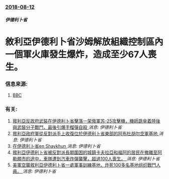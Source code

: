 ### [2018-08-12](/news/2018/08/12/index.md)

##### 伊德利卜省
# 敘利亞伊德利卜省沙姆解放組織控制區內一個軍火庫發生爆炸，造成至少67人喪生。 




### 信息来源:

1. [BBC](https://www.bbc.co.uk/news/world-middle-east-45162822)

### 有关:

1. [敘利亞反政府武裝在伊德利卜省擊落一架俄軍苏-25攻擊機，機師跳傘着陸後與武裝分子戰鬥，最後引爆手榴彈自殺 ](/news/2018/02/3/敘利亞反政府武裝在伊德利卜省擊落一架俄軍苏-25攻擊機-機師跳傘着陸後與武裝分子戰鬥-最後引爆手榴彈自殺.md) _消息: 伊德利卜省_
2. [敘利亞政府軍從反對派手上收復位於伊德利卜省東部的阿布杜胡尔空軍基地 ](/news/2018/01/20/敘利亞政府軍從反對派手上收復位於伊德利卜省東部的阿布杜胡尔空軍基地.md) _消息: 伊德利卜省_
3. [在伊德利卜省en Shaykhun ](/news/2017/04/4/在伊德利卜省en-Shaykhun.md) _消息: 伊德利卜省_
4. [敘利亞伊德利卜省被反對派長期圍困的城鎮卡夫拉亞和福阿的居民在撤離至阿勒頗市的途中，車隊遭到汽車炸彈襲擊，超過100人喪生。 ](/news/2017/04/15/敘利亞伊德利卜省被反對派長期圍困的城鎮卡夫拉亞和福阿的居民在撤離至阿勒頗市的途中-車隊遭到汽車炸彈襲擊-超過100人喪生.md) _消息: 伊德利卜省_
5. [美軍空襲敘利亞伊德利卜省一處軍事訓練基地，炸死100多名基地组织戰鬥人員。 ](/news/2017/01/19/美軍空襲敘利亞伊德利卜省一處軍事訓練基地-炸死100多名基地组织戰鬥人員.md) _消息: 伊德利卜省_

